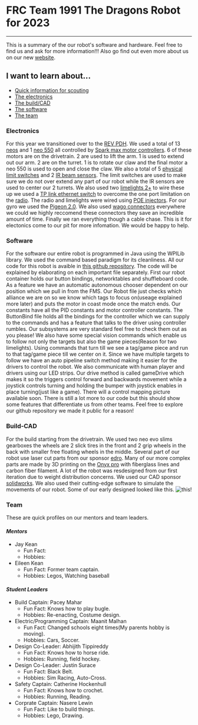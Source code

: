 # FRC Team 1991 The Dragons Robot for 2023
--------------------------------------------------------------
This is a summary of the our robot's software and hardware. Feel free to find us and ask for more information!!! Also go find out even more about us on our new [website](https://team1991-grommet.vercel.app/). 

## I want to learn about...

- [Quick information for scouting](#Quick-scouting-information)
- [The electronics](#Electronics)
- [The build/CAD](#Build-CAD)
- [The software](#Software)
- [The team](#Team)

### Electronics

For this year we transitioned over to the [REV PDH](https://www.revrobotics.com/rev-11-1850/). We used a total of 13 [neos](https://www.revrobotics.com/rev-21-1650/) and 1 [neo 550](https://www.revrobotics.com/rev-21-1651/) all controlled by [Spark max motor controllers](https://www.revrobotics.com/rev-11-2158/). 6 of these motors are on the drivetrain. 2 are used to lift the arm. 1 is used to extend out our arm. 2 are on the turret. 1 is to rotate our claw and the final motor a neo 550 is used to open and close the claw. We also a total of 5 [physical limit switches](https://www.grainger.com/product/6X292?gucid=N:N:PS:Paid:GGL:CSM-2295:4P7A1P:20501231&gclid=CjwKCAiAr4GgBhBFEiwAgwORrT3ftxPCb0evrn4rLCS0Aeh5ITvAahquKXvPsfDpjy86tjAc203kpBoC9pIQAvD_BwE&gclsrc=aw.ds) and 2 [IR beam sensors](https://learn.adafruit.com/ir-breakbeam-sensors). The limit switches are used to make sure we do not over extend any part of our robot while the IR sensors are used to center our 2 turrets. We also used two [limelights 2+](https://limelightvision.io/collections/products/products/limelight-2-plus) to wire these up we used a [TP link ethernet switch](https://www.amazon.com/TP-Link-Ethernet-Splitter-Unmanaged-TL-SF1005D/dp/B000FNFSPY/ref=asc_df_B000FNFSPY/?tag=hyprod-20&linkCode=df0&hvadid=309707619534&hvpos=&hvnetw=g&hvrand=5951270540427691936&hvpone=&hvptwo=&hvqmt=&hvdev=c&hvdvcmdl=&hvlocint=&hvlocphy=9003242&hvtargid=pla-352077286959&psc=1) to overcome the one port limitation on the [radio](https://www.andymark.com/products/open-mesh-om5p-ac-dual-band-1-17-gbps-access-point-radio). The radio and limelights were wired using [POE injectors](https://www.revrobotics.com/rev-11-1210/). For our gyro we used the [Pigeon 2.0](https://store.ctr-electronics.com/pigeon-2/). We also used [wago connectors](amazon.com/221-2401-WAGO-Lever-Nuts®-2-Conductor-Transparent/dp/B0BKR2SR7H/ref=sr_1_8?gclid=CjwKCAiAr4GgBhBFEiwAgwORrZ19wbIXQFmEIOo78psZ8gifpKCuclsqIOggxwHXLDQYCLN_y2NBBxoCZJYQAvD_BwE&hvadid=236856702852&hvdev=c&hvlocphy=9003242&hvnetw=g&hvqmt=e&hvrand=18177757179304087033&hvtargid=kwd-390596553309&hydadcr=25968_9904055&keywords=wago+electrical+wire+connectors&qid=1677777452&sr=8-8) everywhere we could we highly reccomend these connectors they save an incredible amount of time. Finally we ran everything though a cable chase. This is it for electonics come to our pit for more infomation. We would be happy to help.

### Software

For the software our entire robot is programmed in Java using the WPILib library. We used the command based paradigm for its cleanliness. All our code for this robot is avaible in [this github repository](https://github.com/FRC1991/Robot-2023). The code will be explained by elaborating on each important file separately. First our robot container holds our button bindings, networktables and shuffleboard code. As a feature we have an automatic autonomous chooser dependent on our position which we pull in from the FMS. Our Robot file just checks which alliance we are on so we know which tags to focus on(useage explained more later) and puts the motor in coast mode once the match ends. Our constants have all the PID constants and motor controller constants. The ButtonBind file holds all the bindings for the controller which we can supply to the commands and has a feature that talks to the driver using controller rumbles. Our subsystems are very standard feel free to check them out as you please! We also have some special vision commands which enable us to follow not only the targets but also the game pieces(Reason for two limelights). Using commands that turn till we see a tag/game piece and run to that tag/game piece till we center on it. Since we have multiple targets to follow we have an auto pipeline switch method making it easier for the drivers to control the robot. We also communicate with human player and drivers using our LED strips. Our drive method is called gameDrive which makes it so the triggers control forward and backwards movement while a joystick controls turning and holding the bumper with joystick enables in place turning(just like a game). There will a control mapping picture available soon. There is still a lot more to our code but this should show some features that differentiate us from other teams. Feel free to explore our github repository we made it public for a reason!

### Build-CAD

For the build starting from the drivetrain. We used two neo evo slims gearboxes the wheels are 2 slick tires in the front and 2 grip wheels in the back with smaller free floating wheels in the middle. Several part of our robot use laser cut parts from our sponsor [edro](https://www.edrocorp.com/). Many of our more complex parts are made by 3D printing on the [Onyx pro](https://www.matterhackers.com/store/l/markforged-onyx-pro-3d-printer/sk/M7G3XMM6?rcode=PMAX_PMax1&gclid=CjwKCAiAr4GgBhBFEiwAgwORrX6WDvfifAeTQ98QWj7aabm0clXXFauPA13wlM_1gyVPIr6BTqrYzxoCDzwQAvD_BwE) with fiberglass lines and carbon fiber filament. A lot of the robot was resdesigned from our first iteration due to weight distribution concerns. We used our CAD sponsor [solidworks](https://www.solidworks.com/). We also used their cutting-edge software to simulate the movements of our robot. Some of our early designed looked like this. ![this!](https://file%2B.vscode-resource.vscode-cdn.net/Users/maanitmalhan/Desktop/bot%20pic%204%20Background%20Removed.png?version%3D1677893779732)

### Team

These are quick profiles on our mentors and team leaders.

 #### ***Mentors***
- Jay Kean
    - Fun Fact: 
    - Hobbies: 
- Eileen Kean
    - Fun Fact: Former team captain.
    - Hobbies: Legos, Watching baseball

 #### ***Student Leaders***
 - Build Captain: Pacey Mahar
    - Fun Fact: Knows how to play bugle.
    - Hobbies: Re-enacting, Costume design.
 - Electric/Programming Captain: Maanit Malhan
    - Fun Fact: Changed schools eight times(My parents hobby is moving).
    - Hobbies: Cars, Soccer.
 - Design Co-Leader: Abhijith Tippireddy
    - Fun Fact: Knows how to horse ride.
    - Hobbies: Running, field hockey.
 - Design Co-Leader: Justin Surace
    - Fun Fact: Black Belt.
    - Hobbies: Sim Racing, Auto-Cross.
 - Safety Captain: Catherine Hockenhull
    - Fun Fact: Knows how to crochet.
    - Hobbies: Running, Reading.
 - Corprate Captain: Nasere Lewin
    - Fun Fact: Like to build things.
    - Hobbies: Lego, Drawing.



